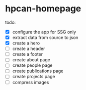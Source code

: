 # hpcan-homepage

todo:

- [x] configure the app for SSG only
- [x] extract data from source to json
- [x] create a hero
- [ ] create a header
- [ ] create a footer
- [ ] create about page
- [ ] create people page
- [ ] create publications page
- [ ] create projects page
- [ ] compress images
